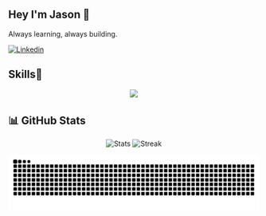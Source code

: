 
## Hey I'm Jason 👋
Always learning, always building.
&nbsp; <div>
[![Linkedin](https://img.shields.io/badge/linked-in-369?style=flat-square&logo=linkedin&logoColor=white&color=blue)](https://www.linkedin.com/in/jason-alva/)
<div/>


## Skills🥷

<p align="center">
  <a href="https://skillicons.dev">
    <img src="https://skillicons.dev/icons?i=arduino,raspberrypi,mongodb,prisma,fastapi,firebase,js,nodejs,redux,react,nextjs,c,cpp,py,sklearn" />
  </a>
</p>





## 📊 GitHub Stats

<div class="badges-githubstats">
  <p align="center">
    <img src="https://github-readme-stats.vercel.app/api?username=JasonAlva&theme=radical&show_icons=true&hide_border=true&count_private=true" alt="Stats" width="50%" height="165">
    <img src="https://github-readme-streak-stats.herokuapp.com/?user=JasonAlva&theme=radical&hide_border=true" alt="Streak" width="50%" height="165">
  </p>
</div>


<div align="center">
  <img src="https://github.com/JasonAlva/JasonAlva/blob/output/github-contribution-grid-snake.svg" alt='img-py'>
</div>
<!--
**JasonAlva/JasonAlva** is a ✨ _special_ ✨ repository because its `README.md` (this file) appears on your GitHub profile.

Here are some ideas to get you started:

- 🔭 I’m currently working on ...
- 🌱 I’m currently learning ...
- 👯 I’m looking to collaborate on ...
- 🤔 I’m looking for help with ...
- 💬 Ask me about ...
- 📫 How to reach me: ...
- 😄 Pronouns: ...
- ⚡ Fun fact: ...
-->

